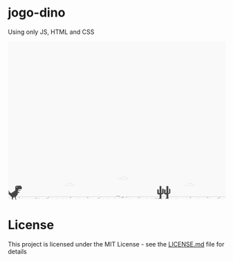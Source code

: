 # jogo-dino 
Using only JS, HTML and CSS

![screenshot](example.png?raw=true "screenshot")

# License
This project is licensed under the MIT License - see the [LICENSE.md](LICENSE.md) file for details
